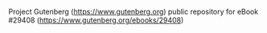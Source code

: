 Project Gutenberg (https://www.gutenberg.org) public repository for eBook #29408 (https://www.gutenberg.org/ebooks/29408)
